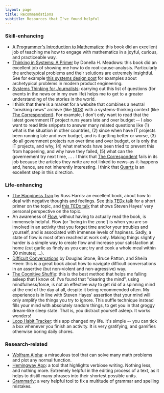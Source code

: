 ```yaml
---
layout: page
title: Recommendations
subtitle: Resources that I've found helpful
---
```


### Skill-enhancing
* [A Programmer's Introduction to Mathematics](https://pimbook.org): this book did an excellent job of teaching me how to engage with mathematics in a joyful, curious, and practiceable way.
* [Thinking in Systems: A Primer](https://www.amazon.com/Thinking-Systems-Donella-H-Meadows/dp/1603580557) by Donella H. Meadows: this book did an excellent job of showing me how to do root-cause-analysis. Particularly the archetypical problems and their solutions are extremely insightful. See for example [this systems design post](https://apenwarr.ca/log/20201227) for examples about archetypical problems in modern product engineering.
* [Systems Thinking for Journalists](https://www.systems.journalismdesign.com/visualize-systems-in-reporting): carrying out this list of questions (for events in the news or in my own life) helps me to get to a greater understanding of the stories in the world. 
* I think that there is a market for a website that combines a neutral "breaking news" archive (like [NOS](https://nos.nl)) with a systems-thinking context (like [The Correspondent](https://decorrespondent.nl/)). For example, I don't only want to read that the latest government IT project runs years late and over budget -- I also want to read little snippets to answer many related questions like (1) what is the situation in other countries, (2) since when have IT projects been running late and over budget, and is it getting better or worse, (3) do all government projects run over time and over budget, or is only the IT projects, and why, (4) what methods have been tried to prevent this from happening, and why have they failed, (5) what can the governement try next time, ... . I think that [The Correspondent](https://decorrespondent.nl/) fails in its job because the articles they write are not linked to news-as-it-happens and, hence, are not inherently interesting. I think that [Quartz](https://qz.com) is an excellent step in this direction.

### Life-enhancing
* [The Happiness Trap](https://www.amazon.com/Happiness-Trap-Struggling-Start-Living/dp/1590305841) by Russ Harris: an excellent book, about how to deal with negative thoughts and feelings. See [this TEDx talk](https://www.youtube.com/watch?v=GnSHpBRLJrQ) for a short primer on the topic, and [this TEDx talk](https://www.youtube.com/watch?v=o79_gmO5ppg) that shows Steven Hayes' very personal perspective on the topic.
* An awareness of [Flow](https://en.wikipedia.org/wiki/Flow_(psychology)), without having to actually read the book, is immensely helpful. Flow (or 'being in the zone') is when you are so involved in an activity that you forget time and/or your troubles and yourself, and is associated with immense levels of hapiness. Sadly, a state of flow is most often reached at work only. Making things slightly harder is a simple way to create flow and increase your satisfaction at home (cut garlic as finely as you can; try and cook a whole meal within 30 minutes; ...).
* [Difficult Conversations](https://www.amazon.com/Difficult-Conversations-Discuss-What-Matters/dp/0143118447) by Douglas Stone, Bruce Patton, and Sheila Heen: this is a great book about how to navigate difficult conversations in an assertive (but non-violent and non-agressive) way.
* [The Cognitive Shuffle](https://mysleepbutton.com/support/do-it-yourself-cognitive-shuffle-sdi/): this is the best method that helps me falling asleep that I know of. I've found that "clearing the mind", using mindfulness/force, is not an effective way to get rid of a spinning mind at the end of the day at all, despite it being recommended often. My experience is in line with Steven Hayes' assertion that your mind will only amplify the things you try to ignore. This suffle technique instead fills your mind with absolutely random things, to get you in that groggy dream-like sleep state. That is, you distract yourself asleep. It works wonders!
* [Loop Habit Tracker](https://loophabits.org): this app changed my life. It's simple -- you can tick a box whenever you finish an activity. It is very gratifying, and gamifies otherwise boring daily chores.

### Research-related
* [Wolfram Alpha](https://www.wolframalpha.com): a miraculous tool that can solve many math problems and plot any normal function.
* [Hemingway App](http://www.hemingwayapp.com): a tool that highlights verbiose writing. Nothing less, and nothing more. Extremely helpful in the editing process of a text, as it helps to distill many phrases into their shortest possible units.
* [Grammarly](https://www.grammarly.com): a very helpful tool to fix a multitude of grammar and spelling mistakes.
